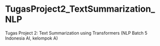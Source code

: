 # TugasProject2_TextSummarization_NLP
Tugas Project 2: Text Summarization using Transformers (NLP Batch 5 Indonesia AI, kelompok A)
